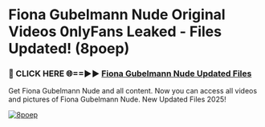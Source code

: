 # Fiona Gubelmann Nude Original Videos 0nlyFans Leaked - Files Updated! (8poep)

<h3>🔴 CLICK HERE 🌐==►► <a href="https://tinyurl.com/yc6ubb5a" rel="nofollow">Fiona Gubelmann Nude Updated Files</a></h3>

Get Fiona Gubelmann Nude and all content. Now you can access all videos and pictures of Fiona Gubelmann Nude. New Updated Files 2025!

[![8poep](https://i.imgur.com/7eu0CRL.gif)](https://tinyurl.com/yc6ubb5a)

